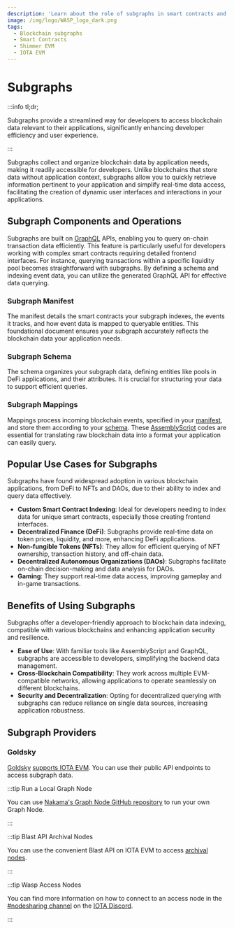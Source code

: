```yaml
---
description: 'Learn about the role of subgraphs in smart contracts and how they can provide indexed blockchain data to your smart contracts.'
image: /img/logo/WASP_logo_dark.png
tags:
  - Blockchain subgraphs
  - Smart Contracts
  - Shimmer EVM
  - IOTA EVM 
---
```


# Subgraphs

:::info tl;dr;

Subgraphs provide a streamlined way for developers to access blockchain data relevant to their applications,
significantly enhancing developer efficiency and user experience.

:::

Subgraphs collect and organize blockchain data by application needs, making it readily accessible for developers. Unlike
blockchains that store data without application context, subgraphs allow you to quickly retrieve information pertinent
to your application and simplify real-time data access, facilitating the creation of
dynamic user interfaces and interactions in your applications.

## Subgraph Components and Operations

Subgraphs are built on [GraphQL](https://graphql.org/) APIs, enabling you to query on-chain transaction data
efficiently.
This feature is particularly useful for developers working with complex smart contracts requiring detailed frontend
interfaces. For instance, querying transactions within a specific liquidity pool becomes straightforward with subgraphs.
By defining a schema and indexing event data, you can utilize the generated GraphQL API for effective data querying.

### Subgraph Manifest

The manifest details the smart contracts your subgraph indexes, the events it tracks, and how event data is mapped to
queryable entities. This foundational document ensures your subgraph accurately reflects the blockchain data your
application needs.

### Subgraph Schema

The schema organizes your subgraph data, defining entities like pools in DeFi applications, and their attributes. It is
crucial for structuring your data to support efficient queries.

### Subgraph Mappings

Mappings process incoming blockchain events, specified in your [manifest](#subgraph-manifest), and store them
according to your [schema](#subgraph-schema).
These [AssemblyScript](https://www.assemblyscript.org/) codes are essential for translating raw blockchain data into a
format your application can easily query.

## Popular Use Cases for Subgraphs

Subgraphs have found widespread adoption in various blockchain applications, from DeFi to NFTs and DAOs, due to their
ability to index and query data effectively.

* **Custom Smart Contract Indexing**: Ideal for developers needing to index data for unique smart contracts, especially
  those creating frontend interfaces.
* **Decentralized Finance (DeFi)**: Subgraphs provide real-time data on token prices, liquidity, and more, enhancing
  DeFi
  applications.
* **Non-fungible Tokens (NFTs)**: They allow for efficient querying of NFT ownership, transaction history, and off-chain
  data.
* **Decentralized Autonomous Organizations (DAOs)**: Subgraphs facilitate on-chain decision-making and data analysis for
  DAOs.
* **Gaming**: They support real-time data access, improving gameplay and in-game transactions.

## Benefits of Using Subgraphs

Subgraphs offer a developer-friendly approach to blockchain data indexing, compatible with various blockchains and
enhancing application security and resilience.

* **Ease of Use**: With familiar tools like AssemblyScript and GraphQL, subgraphs are accessible to developers,
  simplifying
  the backend data management.
* **Cross-Blockchain Compatibility**: They work across multiple EVM-compatible networks, allowing applications to
  operate
  seamlessly on different blockchains.
* **Security and Decentralization**: Opting for decentralized querying with subgraphs can reduce reliance on single data
  sources, increasing application robustness.

## Subgraph Providers

### Goldsky

[Goldsky](https://goldsky.com/products/subgraphs) [supports IOTA EVM](https://docs.goldsky.com/chains/iota).
You can use their public API endpoints to access subgraph data.

:::tip Run a Local Graph Node

You can use [Nakama's Graph Node GitHub repository](https://github.com/nakamaio/graph-node) to run your own Graph Node.

:::

:::tip Blast API Archival Nodes

You can use the convenient Blast API on IOTA EVM to access [archival nodes](blastAPI.md#archival-nodes).

:::

:::tip Wasp Access Nodes

You can find more information on how to connect to an access node in the
[#nodesharing channel](https://discordapp.com/channels/397872799483428865/398600007378272256) on the [IOTA Discord](https://discord.iota.org/).

:::

